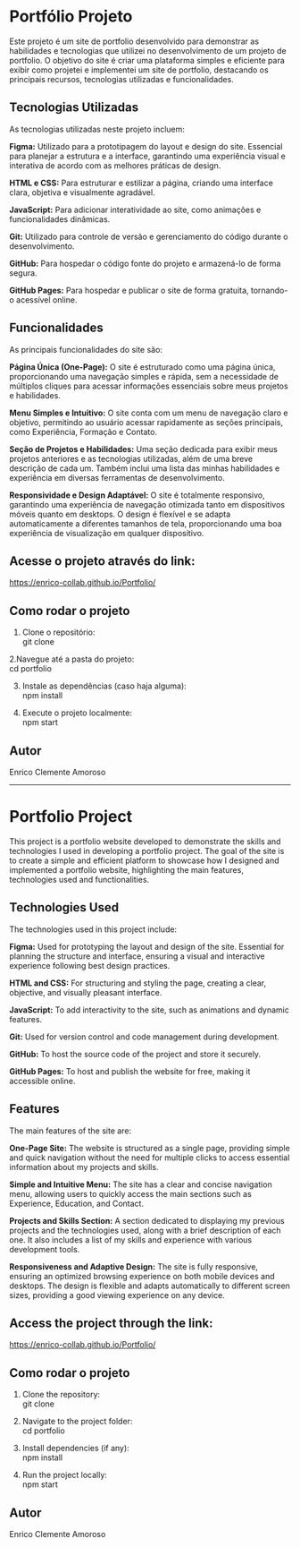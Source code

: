 # Portfólio Projeto
Este projeto é um site de portfolio desenvolvido para demonstrar as habilidades e tecnologias que utilizei no desenvolvimento de um projeto de portfolio. O objetivo do site é criar uma plataforma simples e eficiente para exibir como projetei e implementei um site de portfolio, destacando os principais recursos, tecnologias utilizadas e funcionalidades.

## Tecnologias Utilizadas
As tecnologias utilizadas neste projeto incluem:

**Figma:** Utilizado para a prototipagem do layout e design do site. Essencial para planejar a estrutura e a interface, garantindo uma experiência visual e interativa de acordo com as melhores práticas de design.

**HTML e CSS:** Para estruturar e estilizar a página, criando uma interface clara, objetiva e visualmente agradável.

**JavaScript:** Para adicionar interatividade ao site, como animações e funcionalidades dinâmicas.

**Git:** Utilizado para controle de versão e gerenciamento do código durante o desenvolvimento.

**GitHub:** Para hospedar o código fonte do projeto e armazená-lo de forma segura.

**GitHub Pages:** Para hospedar e publicar o site de forma gratuita, tornando-o acessível online.

## Funcionalidades
As principais funcionalidades do site são:

**Página Única (One-Page):** O site é estruturado como uma página única, proporcionando uma navegação simples e rápida, sem a necessidade de múltiplos cliques para acessar informações essenciais sobre meus projetos e habilidades.

**Menu Simples e Intuitivo:** O site conta com um menu de navegação claro e objetivo, permitindo ao usuário acessar rapidamente as seções principais, como Experiência, Formação e Contato.

**Seção de Projetos e Habilidades:** Uma seção dedicada para exibir meus projetos anteriores e as tecnologias utilizadas, além de uma breve descrição de cada um. Também inclui uma lista das minhas habilidades e experiência em diversas ferramentas de desenvolvimento.

**Responsividade e Design Adaptável:** O site é totalmente responsivo, garantindo uma experiência de navegação otimizada tanto em dispositivos móveis quanto em desktops. O design é flexível e se adapta automaticamente a diferentes tamanhos de tela, proporcionando uma boa experiência de visualização em qualquer dispositivo.

## Acesse o projeto através do link:
https://enrico-collab.github.io/Portfolio/

## Como rodar o projeto
1. Clone o repositório:<br>
git clone

2.Navegue até a pasta do projeto:<br>
cd portfolio

3. Instale as dependências (caso haja alguma):<br>
npm install

4. Execute o projeto localmente:<br>
npm start

## Autor
Enrico Clemente Amoroso

__________________________________________________________________________________________________________

# Portfolio Project
This project is a portfolio website developed to demonstrate the skills and technologies I used in developing a portfolio project. The goal of the site is to create a simple and efficient platform to showcase how I designed and implemented a portfolio website, highlighting the main features, technologies used and functionalities.

## Technologies Used
The technologies used in this project include:

**Figma:** Used for prototyping the layout and design of the site. Essential for planning the structure and interface, ensuring a visual and interactive experience following best design practices.

**HTML and CSS:** For structuring and styling the page, creating a clear, objective, and visually pleasant interface.

**JavaScript:** To add interactivity to the site, such as animations and dynamic features.

**Git:** Used for version control and code management during development.

**GitHub:** To host the source code of the project and store it securely.

**GitHub Pages:** To host and publish the website for free, making it accessible online.

## Features
The main features of the site are:

**One-Page Site:** The website is structured as a single page, providing simple and quick navigation without the need for multiple clicks to access essential information about my projects and skills.

**Simple and Intuitive Menu:** The site has a clear and concise navigation menu, allowing users to quickly access the main sections such as Experience, Education, and Contact.

**Projects and Skills Section:** A section dedicated to displaying my previous projects and the technologies used, along with a brief description of each one. It also includes a list of my skills and experience with various development tools.

**Responsiveness and Adaptive Design:** The site is fully responsive, ensuring an optimized browsing experience on both mobile devices and desktops. The design is flexible and adapts automatically to different screen sizes, providing a good viewing experience on any device.

## Access the project through the link:
https://enrico-collab.github.io/Portfolio/

## Como rodar o projeto
1. Clone the repository:<br>
git clone

2. Navigate to the project folder:<br>
cd portfolio

3. Install dependencies (if any):<br>
npm install

4. Run the project locally:<br>
npm start

## Autor
Enrico Clemente Amoroso
